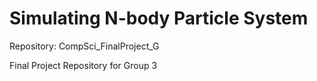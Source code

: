 # Simulating N-body Particle System
Repository: CompSci_FinalProject_G

Final Project Repository for Group 3

